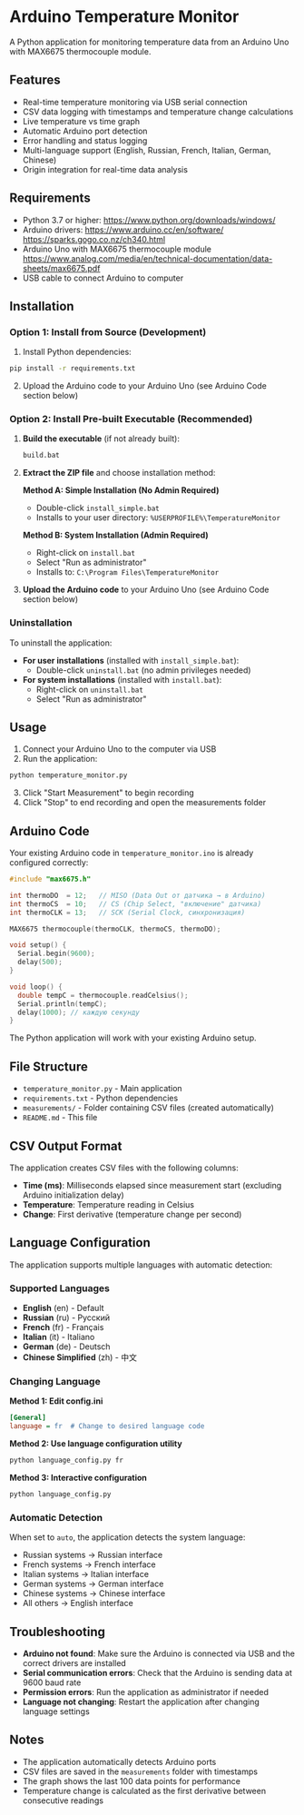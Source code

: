 # Arduino Temperature Monitor

A Python application for monitoring temperature data from an Arduino Uno with MAX6675 thermocouple module.

## Features

- Real-time temperature monitoring via USB serial connection
- CSV data logging with timestamps and temperature change calculations
- Live temperature vs time graph
- Automatic Arduino port detection
- Error handling and status logging
- Multi-language support (English, Russian, French, Italian, German, Chinese)
- Origin integration for real-time data analysis

## Requirements

- Python 3.7 or higher: https://www.python.org/downloads/windows/
- Arduino drivers: https://www.arduino.cc/en/software/ https://sparks.gogo.co.nz/ch340.html
- Arduino Uno with MAX6675 thermocouple module https://www.analog.com/media/en/technical-documentation/data-sheets/max6675.pdf
- USB cable to connect Arduino to computer

## Installation

### Option 1: Install from Source (Development)

1. Install Python dependencies:
```bash
pip install -r requirements.txt
```

2. Upload the Arduino code to your Arduino Uno (see Arduino Code section below)

### Option 2: Install Pre-built Executable (Recommended)

1. **Build the executable** (if not already built):
   ```bash
   build.bat
   ```

2. **Extract the ZIP file** and choose installation method:

   **Method A: Simple Installation (No Admin Required)**
   - Double-click `install_simple.bat`
   - Installs to your user directory: `%USERPROFILE%\TemperatureMonitor`

   **Method B: System Installation (Admin Required)**
   - Right-click on `install.bat`
   - Select "Run as administrator"
   - Installs to: `C:\Program Files\TemperatureMonitor`

3. **Upload the Arduino code** to your Arduino Uno (see Arduino Code section below)

### Uninstallation

To uninstall the application:
- **For user installations** (installed with `install_simple.bat`):
  - Double-click `uninstall.bat` (no admin privileges needed)
- **For system installations** (installed with `install.bat`):
  - Right-click on `uninstall.bat`
  - Select "Run as administrator"

## Usage

1. Connect your Arduino Uno to the computer via USB
2. Run the application:
```bash
python temperature_monitor.py
```

3. Click "Start Measurement" to begin recording
4. Click "Stop" to end recording and open the measurements folder

## Arduino Code

Your existing Arduino code in `temperature_monitor.ino` is already configured correctly:

```cpp
#include "max6675.h"

int thermoDO  = 12;   // MISO (Data Out от датчика → в Arduino)
int thermoCS  = 10;   // CS (Chip Select, "включение" датчика)
int thermoCLK = 13;   // SCK (Serial Clock, синхронизация)

MAX6675 thermocouple(thermoCLK, thermoCS, thermoDO);

void setup() {
  Serial.begin(9600);
  delay(500);
}

void loop() {
  double tempC = thermocouple.readCelsius();
  Serial.println(tempC);
  delay(1000); // каждую секунду
}
```

The Python application will work with your existing Arduino setup.

## File Structure

- `temperature_monitor.py` - Main application
- `requirements.txt` - Python dependencies
- `measurements/` - Folder containing CSV files (created automatically)
- `README.md` - This file

## CSV Output Format

The application creates CSV files with the following columns:
- **Time (ms)**: Milliseconds elapsed since measurement start (excluding Arduino initialization delay)
- **Temperature**: Temperature reading in Celsius
- **Change**: First derivative (temperature change per second)

## Language Configuration

The application supports multiple languages with automatic detection:

### Supported Languages
- **English** (en) - Default
- **Russian** (ru) - Русский
- **French** (fr) - Français
- **Italian** (it) - Italiano
- **German** (de) - Deutsch
- **Chinese Simplified** (zh) - 中文

### Changing Language

**Method 1: Edit config.ini**
```ini
[General]
language = fr  # Change to desired language code
```

**Method 2: Use language configuration utility**
```bash
python language_config.py fr
```

**Method 3: Interactive configuration**
```bash
python language_config.py
```

### Automatic Detection
When set to `auto`, the application detects the system language:
- Russian systems → Russian interface
- French systems → French interface
- Italian systems → Italian interface
- German systems → German interface
- Chinese systems → Chinese interface
- All others → English interface

## Troubleshooting

- **Arduino not found**: Make sure the Arduino is connected via USB and the correct drivers are installed
- **Serial communication errors**: Check that the Arduino is sending data at 9600 baud rate
- **Permission errors**: Run the application as administrator if needed
- **Language not changing**: Restart the application after changing language settings

## Notes

- The application automatically detects Arduino ports
- CSV files are saved in the `measurements` folder with timestamps
- The graph shows the last 100 data points for performance
- Temperature change is calculated as the first derivative between consecutive readings
